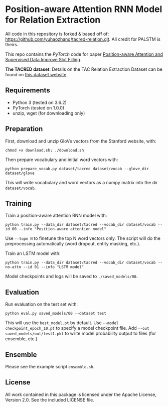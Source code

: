 Position-aware Attention RNN Model for Relation Extraction
=========================

All code in this repository is forked & based off of: https://github.com/yuhaozhang/tacred-relation.git. All credit for PALSTM is theirs.

This repo contains the *PyTorch* code for paper [Position-aware Attention and Supervised Data Improve Slot Filling](https://nlp.stanford.edu/pubs/zhang2017tacred.pdf).

**The TACRED dataset**: Details on the TAC Relation Extraction Dataset can be found on [this dataset website](https://nlp.stanford.edu/projects/tacred/).

## Requirements

- Python 3 (tested on 3.6.2)
- PyTorch (tested on 1.0.0)
- unzip, wget (for downloading only)

## Preparation

First, download and unzip GloVe vectors from the Stanford website, with:
```
chmod +x download.sh; ./download.sh
```

Then prepare vocabulary and initial word vectors with:
```
python prepare_vocab.py dataset/tacred dataset/vocab --glove_dir dataset/glove
```

This will write vocabulary and word vectors as a numpy matrix into the dir `dataset/vocab`.

## Training

Train a position-aware attention RNN model with:
```
python train.py --data_dir dataset/tacred --vocab_dir dataset/vocab --id 00 --info "Position-aware attention model"
```

Use `--topn N` to finetune the top N word vectors only. The script will do the preprocessing automatically (word dropout, entity masking, etc.).

Train an LSTM model with:
```
python train.py --data_dir dataset/tacred --vocab_dir dataset/vocab --no-attn --id 01 --info "LSTM model"
```

Model checkpoints and logs will be saved to `./saved_models/00`.

## Evaluation

Run evaluation on the test set with:
```
python eval.py saved_models/00 --dataset test
```

This will use the `best_model.pt` by default. Use `--model checkpoint_epoch_10.pt` to specify a model checkpoint file. Add `--out saved_models/out/test1.pkl` to write model probability output to files (for ensemble, etc.).

## Ensemble

Please see the example script `ensemble.sh`.

## License

All work contained in this package is licensed under the Apache License, Version 2.0. See the included LICENSE file.
